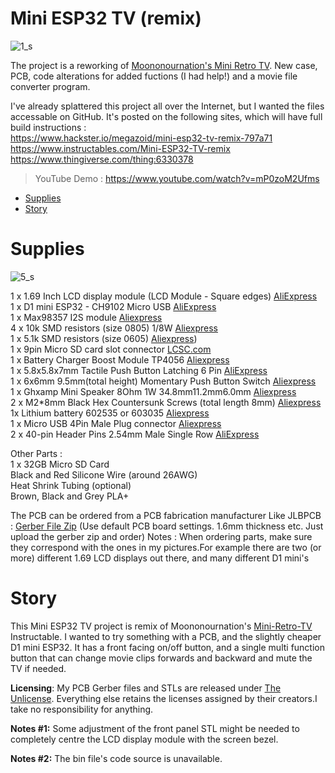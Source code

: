 # Mini ESP32 TV (remix)

![1_s](https://github.com/user-attachments/assets/1714ddee-1a2a-4d19-bdf6-d33a364765dd)


The project is a reworking of [Moononournation's Mini Retro TV](https://www.instructables.com/Mini-Retro-TV/). New case, PCB, code alterations for added fuctions (I had help!) and a movie file converter program. 

I've already splattered this project all over the Internet, but I wanted the files accessable on GitHub. It's posted on the following sites, which will have full build instructions :  
https://www.hackster.io/megazoid/mini-esp32-tv-remix-797a71  
https://www.instructables.com/Mini-ESP32-TV-remix  
https://www.thingiverse.com/thing:6330378  

> YouTube Demo : https://www.youtube.com/watch?v=mP0zoM2Ufms  


- [Supplies](#Supplies)
- [Story](#Story)

# Supplies

![5_s](https://github.com/user-attachments/assets/c64748a8-c6c0-4799-8fb2-880fb498b689)



1 x 1.69 Inch LCD display module (LCD Module - Square edges) [AliExpress](https://vi.aliexpress.com/item/1005003762571358.html)  
1 x D1 mini ESP32 - CH9102 Micro USB [AliExpress](https://vi.aliexpress.com/item/32816045916.html)  
1 x Max98357 I2S module [Aliexpress](https://vi.aliexpress.com/item/1005006711010527.html)  
4 x 10k SMD resistors (size 0805) 1/8W [Aliexpress](https://www.aliexpress.com/w/wholesale-10k-SMD-resistors-0805-1%252F8W.html)  
1 x 5.1k SMD resistors (size 0605) [Aliexpress](https://www.aliexpress.com/w/wholesale-5.1k-SMD-resistors-0603.html))  
1 x 9pin Micro SD card slot connector [LCSC.com](https://lcsc.com/product-detail/SD-Card-Connectors_G-Switch-GT-TF003-H0185-01_C5155563.html)  
1 x Battery Charger Boost Module TP4056 [Aliexpress](https://vi.aliexpress.com/item/1005005522998695.html)  
1 x 5.8x5.8x7mm Tactile Push Button Latching 6 Pin [AliExpress](https://vi.aliexpress.com/item/32948292577.html)  
1 x 6x6mm 9.5mm(total height) Momentary Push Button Switch [Aliexpress](https://www.aliexpress.com/w/wholesale-6x6mm-Momentary-Push-Button.html)  
1 x Ghxamp Mini Speaker 8Ohm 1W 34.8mm11.2mm6.0mm [Aliexpress](https://vi.aliexpress.com/item/33035261832.html)  
2 x M2*8mm Black Hex Countersunk Screws (total length 8mm) [Aliexpress](https://www.aliexpress.com/w/wholesale-M2-8mm-Black-Hex-Countersunk-Screws.html)  
1x Lithium battery 602535 or 603035 [Aliexpress](https://www.aliexpress.com/w/wholesale-Lithium-battery-602535.html)  
1 x Micro USB 4Pin Male Plug connector [Aliexpress](https://vi.aliexpress.com/item/32992732747.html)  
2 x 40-pin Header Pins 2.54mm Male Single Row [AliExpress](https://vi.aliexpress.com/w/wholesale-2-x-40%2525252dpin-Header-Pins-2.54mm-Male-Single-Row.html)  

Other Parts :  
1 x 32GB Micro SD Card  
Black and Red Silicone Wire (around 26AWG)  
Heat Shrink Tubing (optional)  
Brown, Black and Grey PLA+  

The PCB can be ordered from a PCB fabrication manufacturer Like JLBPCB : [Gerber File Zip](https://github.com/Megazoids-Hut/Mini-ESP32-TV/blob/main/gerber/Gerber_Mini_Esp32_Tv.zip) (Use default PCB board settings. 1.6mm thickness etc. Just upload the gerber zip and order)
Notes : When ordering parts, make sure they correspond with the ones in my pictures.For example there are two (or more) different 1.69 LCD displays out there, and many different D1 mini's

# Story

This Mini ESP32 TV project is remix of Moononournation's [Mini-Retro-TV](https://www.instructables.com/Mini-Retro-TV/) Instructable. I wanted to try something with a PCB, and the slightly cheaper D1 mini ESP32. It has a front facing on/off button, and a single multi function button that can change movie clips forwards and backward and mute the TV if needed.

**Licensing**: My PCB Gerber files and STLs are released under [The Unlicense](https://unlicense.org/). Everything else retains the licenses assigned by their creators.I take no responsibility for anything.

**Notes #1:** Some adjustment of the front panel STL might be needed to completely centre the LCD display module with the screen bezel.

**Notes #2:** The bin file's code source is unavailable.




